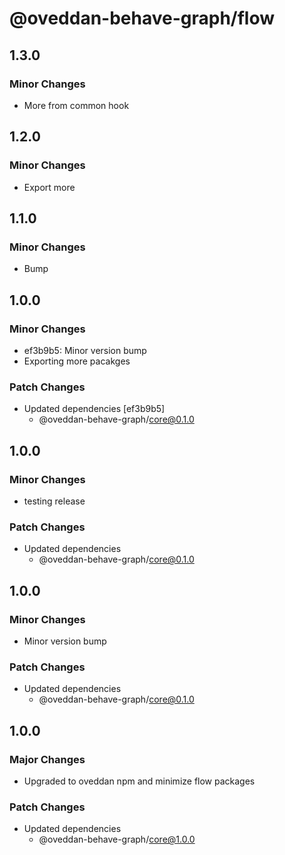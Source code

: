 # @oveddan-behave-graph/flow

## 1.3.0

### Minor Changes

- More from common hook

## 1.2.0

### Minor Changes

- Export more

## 1.1.0

### Minor Changes

- Bump

## 1.0.0

### Minor Changes

- ef3b9b5: Minor version bump
- Exporting more pacakges

### Patch Changes

- Updated dependencies [ef3b9b5]
  - @oveddan-behave-graph/core@0.1.0

## 1.0.0

### Minor Changes

- testing release

### Patch Changes

- Updated dependencies
  - @oveddan-behave-graph/core@0.1.0

## 1.0.0

### Minor Changes

- Minor version bump

### Patch Changes

- Updated dependencies
  - @oveddan-behave-graph/core@0.1.0

## 1.0.0

### Major Changes

- Upgraded to oveddan npm and minimize flow packages

### Patch Changes

- Updated dependencies
  - @oveddan-behave-graph/core@1.0.0
